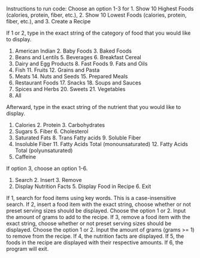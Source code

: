 Instructions to run code:
Choose an option 1-3 for 1. Show 10 Highest Foods (calories, protein, fiber, etc.), 2. Show 10 Lowest Foods (calories, protein, fiber, etc.), and 3. Create a Recipe

If 1 or 2, type in the exact string of the category of food that you would like to display.
  1. American Indian              2. Baby Foods           3. Baked Foods
  4. Beans and Lentils            5. Beverages            6. Breakfast Cereal
  7. Dairy and Egg Products       8. Fast Foods           9. Fats and Oils
  10. Fish                        11. Fruits              12. Grains and Pasta
  13. Meats                       14. Nuts and Seeds      15. Prepared Meals
  16. Restaurant Foods            17. Snacks              18. Soups and Sauces
  19. Spices and Herbs            20. Sweets              21. Vegetables
  22. All

Afterward, type in the exact string of the nutrient that you would like to display.
  1. Calories             2. Protein                              3. Carbohydrates
  4. Sugars               5. Fiber                                6. Cholesterol
  7. Saturated Fats       8. Trans Fatty acids                    9. Soluble Fiber
  10. Insoluble Fiber     11. Fatty Acids Total (monounsaturated) 12. Fatty Acids Total (polyunsaturated)
  13. Caffeine

If option 3, choose an option 1-6.
  1. Search       2. Insert       3. Remove
  4. Display Nutrition Facts      5. Display Food in Recipe       6. Exit

If 1, search for food items using key words. This is a case-insensitive search.
If 2, insert a food item with the exact string, choose whether or not preset serving sizes should be displayed. Choose the option 1 or 2. Input the amount of grams to add to the recipe.
If 3, remove a food item with the exact string, choose whether or not preset serving sizes should be displayed. Choose the option 1 or 2. Input the amount of grams (grams >= 1) to remove from the recipe.
If 4, the nutrition facts are displayed.
If 5, the foods in the recipe are displayed with their respective amounts.
If 6, the program will exit.
